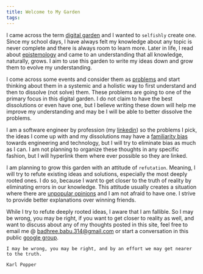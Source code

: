 ```yaml
---
title: Welcome to My Garden
tags:
---
```

I came across the term [digital garden](https://www.technologyreview.com/2020/09/03/1007716/digital-gardens-let-you-cultivate-your-own-little-bit-of-the-internet/) and I wanted to `selfishly` create one. Since my school days, I have always felt my knowledge about any topic is never complete and there is always room to learn more. Later in life, I read about [epistemology](https://en.wikipedia.org/wiki/Epistemology) and came to an understanding that all knowledge, naturally, grows. I aim to use this garden to write my ideas down and grow them to evolve my understanding. 

I come across some events and consider them as [problems](problem.md) and start thinking about them in a systemic and a holistic way to first understand and then to dissolve (not solve) them. These problems are going to one of the primary focus in this digital garden. I do not claim to have the best dissolutions or even have one, but I believe writing these down will help me improve my understanding and may be I will be able to better dissolve the problems.

I am a software engineer by profession (my [linkedin](https://www.linkedin.com/in/jbadhree/)) so the problems I pick, the ideas I come up with and my dissolutions may have a [familiarity bias](https://www.thebehavioralscientist.com/glossary/familiarity-bias)  towards engineering and technology, but I will try to eliminate bias as much as I can. I am not planning to organize these thoughts in any specific fashion, but I will hyperlink them where ever possible so they are linked. 

I am planning to grow this garden with an attitude of `refutation`. Meaning, I will try to refute existing ideas and solutions, especially the most deeply rooted ones. I do so, because I want to get closer to the truth of reality by eliminating errors in our knowledge. This attitude usually creates a situation where there are [unpopular opinions](https://www.reddit.com/r/unpopularkpopopinions/comments/wki1fq/what_is_an_unpopular_opinion/) and I am not afraid to have one. I strive to provide better explanations over winning friends.

While I try to refute deeply rooted ideas, I aware that I am fallible. So I may be wrong, you may be right, if you want to get closer to reality as well, and want to discuss about any of my thoughts posted in this site, feel free to email me @ [badhree.babu.314@gmail.com](mailto:badhree.babu.314@gmail.com) or start a conversation in this public [google group](https://groups.google.com/g/badhrees-garden).

```
I may be wrong, you may be right, and by an effort we may get nearer to the truth.

Karl Popper
```

